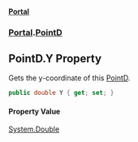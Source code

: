 #### [Portal](index.md 'index')
### [Portal](Portal.md 'Portal').[PointD](PointD.md 'Portal.PointD')

## PointD.Y Property

Gets the y-coordinate of this [PointD](PointD.md 'Portal.PointD').

```csharp
public double Y { get; set; }
```

#### Property Value
[System.Double](https://docs.microsoft.com/en-us/dotnet/api/System.Double 'System.Double')